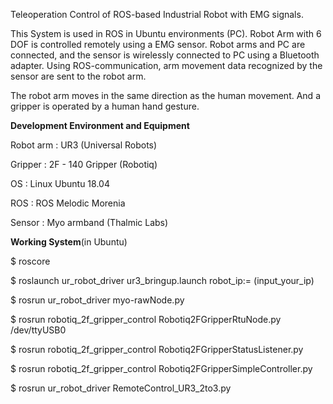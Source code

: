 Teleoperation Control of ROS-based Industrial Robot with EMG signals.

This System is used in ROS in Ubuntu environments (PC). Robot Arm with 6 DOF is controlled remotely using a EMG sensor. 
Robot arms and PC are connected, and the sensor is wirelessly connected to PC using a Bluetooth adapter. 
Using ROS-communication, arm movement data recognized by the sensor are sent to the robot arm.

The robot arm moves in the same direction as the human movement.
And a gripper is operated by a human hand gesture.


**Development Environment and Equipment**


Robot arm : UR3 (Universal Robots)

Gripper : 2F - 140 Gripper (Robotiq)

OS : Linux Ubuntu 18.04

ROS : ROS Melodic Morenia

Sensor : Myo armband (Thalmic Labs)




**Working System**(in Ubuntu)


$ roscore

$ roslaunch ur_robot_driver ur3_bringup.launch robot_ip:= (input_your_ip)

$ rosrun ur_robot_driver myo-rawNode.py

$ rosrun robotiq_2f_gripper_control Robotiq2FGripperRtuNode.py /dev/ttyUSB0

$ rosrun robotiq_2f_gripper_control Robotiq2FGripperStatusListener.py

$ rosrun robotiq_2f_gripper_control Robotiq2FGripperSimpleController.py

$ rosrun ur_robot_driver RemoteControl_UR3_2to3.py
